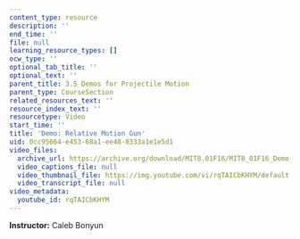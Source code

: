 ```yaml
---
content_type: resource
description: ''
end_time: ''
file: null
learning_resource_types: []
ocw_type: ''
optional_tab_title: ''
optional_text: ''
parent_title: 3.5 Demos for Projectile Motion
parent_type: CourseSection
related_resources_text: ''
resource_index_text: ''
resourcetype: Video
start_time: ''
title: 'Demo: Relative Motion Gun'
uid: 0cc95664-e453-68a1-ee48-8333a1e1e5d1
video_files:
  archive_url: https://archive.org/download/MIT8.01F16/MIT8_01F16_Demo_02_360p.mp4
  video_captions_file: null
  video_thumbnail_file: https://img.youtube.com/vi/rqTAICbKHYM/default.jpg
  video_transcript_file: null
video_metadata:
  youtube_id: rqTAICbKHYM
---
```


**Instructor:** Caleb Bonyun

